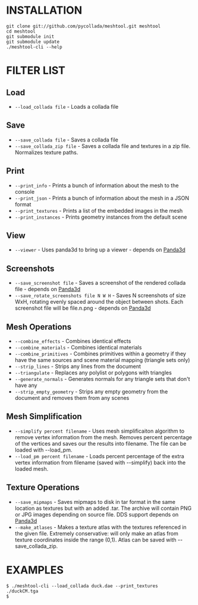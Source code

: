 INSTALLATION
============
    git clone git://github.com/pycollada/meshtool.git meshtool
    cd meshtool
    git submodule init
    git submodule update
    ./meshtool-cli --help

FILTER LIST
===========

Load
----
* ``--load_collada file`` - Loads a collada file

Save
----
* ``--save_collada file`` - Saves a collada file
* ``--save_collada_zip file`` - Saves a collada file and textures in a zip file.
Normalizes texture paths.

Print
-----
* ``--print_info`` - Prints a bunch of information about the mesh to the console
* ``--print_json`` - Prints a bunch of information about the mesh in a JSON
format
* ``--print_textures`` - Prints a list of the embedded images in the mesh
* ``--print_instances`` - Prints geometry instances from the default scene

View
----
* ``--viewer`` - Uses panda3d to bring up a viewer - depends on
[Panda3d](http://www.panda3d.org/)

Screenshots
-----------
* ``--save_screenshot file`` - Saves a screenshot of the rendered collada file -
depends on [Panda3d](http://www.panda3d.org/)
* ``--save_rotate_screenshots file N W H`` - Saves N screenshots of size WxH,
rotating evenly spaced around the object between shots. Each screenshot file
will be file.n.png - depends on [Panda3d](http://www.panda3d.org/)

Mesh Operations
---------------
* ``--combine_effects`` - Combines identical effects
* ``--combine_materials`` - Combines identical materials
* ``--combine_primitives`` - Combines primitives within a geometry if they have
the same sources and scene material mapping (triangle sets only)
* ``--strip_lines`` - Strips any lines from the document
* ``--triangulate`` - Replaces any polylist or polygons with triangles
* ``--generate_normals`` - Generates normals for any triangle sets that don't
have any
* ``--strip_empty_geometry`` - Strips any empty geometry from the document and
removes them from any scenes

Mesh Simplification
-------------------
* ``--simplify percent filename`` - Uses mesh simplificaiton algorithm to remove
vertex information from the mesh. Removes percent percentage of the vertices and
saves our the results into filename. The file can be loaded with --load_pm.
* ``--load_pm percent filename`` - Loads percent percentage of the extra vertex
information from filename (saved with --simplify) back into the loaded mesh.

Texture Operations
------------------
* ``--save_mipmaps`` - Saves mipmaps to disk in tar format in the same location
as textures but with an added .tar. The archive will contain PNG or JPG images
depending on source file. DDS support depends on
[Panda3d](http://www.panda3d.org/)
* ``--make_atlases`` - Makes a texture atlas with the textures referenced in the
given file. Extremely conservative: will only make an atlas from texture
coordinates inside the range (0,1). Atlas can be saved with --save_collada_zip.

EXAMPLES
========
    $ ./meshtool-cli --load_collada duck.dae --print_textures
    ./duckCM.tga
    $

